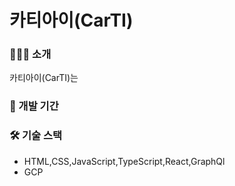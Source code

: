# 카티아이(CarTI)

### 💁🏻‍♂️ 소개
카티아이(CarTI)는 

### 📆 개발 기간

### 🛠️ 기술 스택

- HTML,CSS,JavaScript,TypeScript,React,GraphQl
- GCP


  

